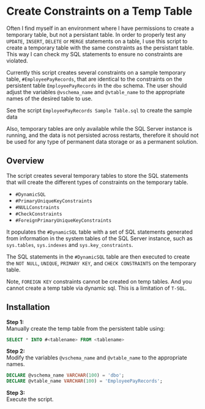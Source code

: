 # Create Constraints on a Temp Table

Often I find myself in an environment where I have permissions to create a temporary table, but not a persistant table.  In order to properly test any `UPDATE`, `INSERT`, `DELETE` or `MERGE` statements on a table, I use this script to create a temporary table with the same constraints as the persistant table.  This way I can check my SQL statements to ensure no constraints are violated.

Currently this script creates several constraints on a sample temporary table, `#EmployeePayRecords`, that are identical to the constraints on the persistent table `EmployeePayRecords` in the `dbo` schema.  The user should adjust the variables `@vschema_name` and `@vtable_name` to the appropriate names of the desired table to use.

See the script `EmployeePayRecords Sample Table.sql` to create the sample data

Also, temporary tables are only available while the SQL Server instance is running, and the data is not persisted across restarts, therefore it should not be used for any type of permanent data storage or as a permanent solution.

## Overview   
The script creates several temporary tables to store the SQL statements that will create the different types of constraints on the temporary table.
*  `#DynamicSQL`
*  `#PrimaryUniqueKeyConstraints`
*  `#NULLConstraints` 
*  `#CheckConstraints`
*  `#ForeignPrimaryUniqueKeyConstraints`

It populates the `#DynamicSQL` table with a set of SQL statements generated from information in the system tables of the SQL Server instance, such as `sys.tables`, `sys.indexes` and `sys.key_constraints`.

The SQL statements in the `#DynamicSQL` table are then executed to create the `NOT NULL`, `UNIQUE`, `PRIMARY KEY`, and `CHECK CONSTRAINTS` on the temporary table. 

Note, `FOREIGN KEY` constraints cannot be created on temp tables.  And you cannot create a temp table via dynamic sql.  This is a limitation of `T-SQL`.

## Installation

**Step 1:**  
Manually create the temp table from the persistent table using:
 
```sql
SELECT * INTO #<tablename> FROM <tablename>
```

**Step 2:**  
Modify the variables `@vschema_name` and `@vtable_name` to the appropriate names.
 
```sql
DECLARE @vschema_name VARCHAR(100) = 'dbo';
DECLARE @vtable_name VARCHAR(100) = 'EmployeePayRecords';
```

**Step 3:**  
Execute the script.
